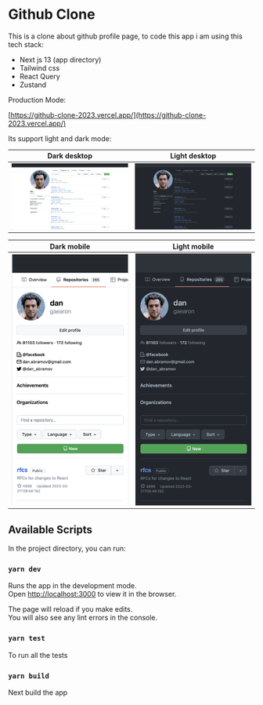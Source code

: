 # Github Clone

This is a clone about github profile page, to code this app i am using this tech stack:

- Next js 13 (app directory)
- Tailwind css
- React Query
- Zustand

Production Mode:

[https://github-clone-2023.vercel.app/](https://github-clone-2023.vercel.app/)

Its support light and dark mode:

|                                             Dark desktop                                             |                                            Light desktop                                             |
| :--------------------------------------------------------------------------------------------------: | :--------------------------------------------------------------------------------------------------: |
| ![Dark desktop](https://raw.githubusercontent.com/jeanmayorga/Github-Clone/master/light-desktop.png) | ![Light desktop](https://raw.githubusercontent.com/jeanmayorga/Github-Clone/master/dark-desktop.png) |

|                                             Dark mobile                                             |                                            Light mobile                                             |
| :-------------------------------------------------------------------------------------------------: | :-------------------------------------------------------------------------------------------------: |
| ![Dark desktop](https://raw.githubusercontent.com/jeanmayorga/Github-Clone/master/light-mobile.png) | ![Light desktop](https://raw.githubusercontent.com/jeanmayorga/Github-Clone/master/dark-mobile.png) |

## Available Scripts

In the project directory, you can run:

### `yarn dev`

Runs the app in the development mode.\
Open [http://localhost:3000](http://localhost:3000) to view it in the browser.

The page will reload if you make edits.\
You will also see any lint errors in the console.

### `yarn test`

To run all the tests

### `yarn build`

Next build the app
